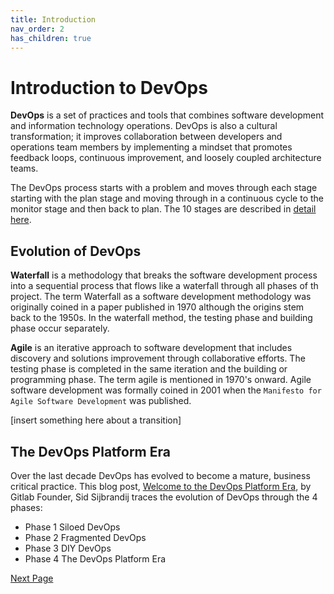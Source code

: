 ```yaml
---
title: Introduction 
nav_order: 2
has_children: true
---
```


# Introduction to DevOps

**DevOps** is a set of practices and tools that combines software development and information technology operations. DevOps is also a cultural transformation; it improves collaboration between developers and operations team members by implementing a mindset that promotes feedback loops, continuous improvement, and loosely coupled architecture teams.  


The DevOps process starts with a problem and moves through each stage starting with the plan stage and moving through in a continuous cycle to the monitor stage and then back to plan. The 10 stages are described in <a href="https://about.gitlab.com/stages-devops-lifecycle/" target="_blank">detail here</a>.


## Evolution of DevOps

**Waterfall** is a methodology that breaks the software development process into a sequential process that flows like a waterfall through all phases of th project. The term Waterfall as a software development methodology was originally coined in a paper published in 1970 although the origins stem back to the 1950s. In the waterfall method, the testing phase and building phase occur separately. 

**Agile** is an iterative approach to software development that includes discovery and solutions improvement through collaborative efforts. The testing phase is completed in the same iteration and the building or programming phase. The term agile is mentioned in 1970's onward. Agile software development was formally coined in 2001 when the `Manifesto for Agile Software Development` was published. 

[insert something here about a transition]

## The DevOps Platform Era
Over the last decade DevOps has evolved to become a mature, business critical practice. This blog post, <a href="https://about.gitlab.com/blog/2021/08/03/welcome-to-the-devops-platform-era/" target="_blank">Welcome to the DevOps Platform Era</a>, by Gitlab Founder, Sid Sijbrandij traces the evolution of DevOps through the 4 phases:

* Phase 1 Siloed DevOps
* Phase 2 Fragmented DevOps
* Phase 3 DIY DevOps
* Phase 4 The DevOps Platform Era

[Next Page](https://devops-education.gitlab.io//workshops/practical-classroom-workshop/course/gitlab/)

